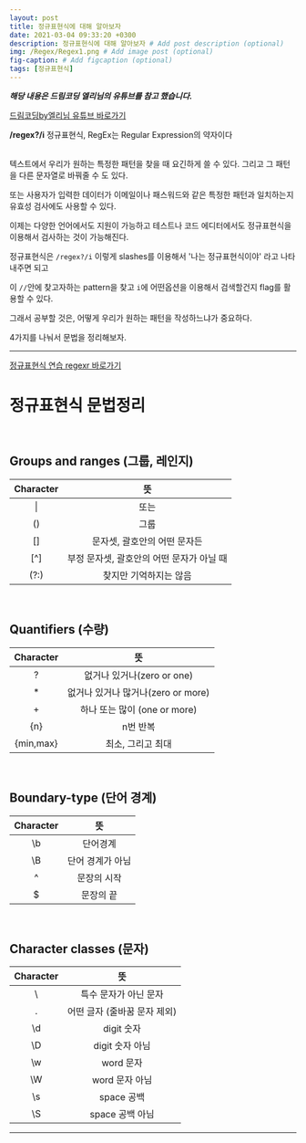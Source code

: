 ```yaml
---
layout: post
title: 정규표현식에 대해 알아보자
date: 2021-03-04 09:33:20 +0300
description: 정규표현식에 대해 알아보자 # Add post description (optional)
img: /Regex/Regex1.png # Add image post (optional)
fig-caption: # Add figcaption (optional)
tags: [정규표현식]
---
```


**_해당 내용은 드림코딩 엘리님의 유튜브를 참고 했습니다._**

[드림코딩by엘리님 유튜브 바로가기](https://www.youtube.com/watch?v=t3M6toIflyQ&t=330s)<br>

**/regex?/i**  정규표현식, RegEx는 Regular Expression의 약자이다<br><br>

텍스트에서 우리가 원하는 특정한 패턴을 찾을 때 요긴하게 쓸 수 있다. 그리고 그 패턴을 다른 문자열로 바꿔줄 수 도 있다.<br>

또는 사용자가 입력한 데이터가 이메일이나 패스워드와 같은 특정한 패턴과 일치하는지 유효성 검사에도 사용할 수 있다.<br>

이제는 다양한 언어에서도 지원이 가능하고 테스트나 코드 에디터에서도 정규표현식을 이용해서 검사하는 것이 가능해진다.<br>

정규표현식은 `/regex?/i` 이렇게 slashes를 이용해서 '나는 정규표현식이야' 라고 나타내주면 되고 

이 `//`안에 찾고자하는 pattern을 찾고 `i`에 어떤옵션을 이용해서 검색할건지 flag를 활용할 수 있다.<br>

그래서 공부할 것은, 어떻게 우리가 원하는 패턴을 작성하느냐가 중요하다.<br>

4가지를 나눠서 문법을 정리해보자.<br>

---
[정규표현식 연습 regexr 바로가기](https://regexone.com/ "정규표현식 연습 사이트")<br>


# 정규표현식 문법정리<br><br>


## Groups and ranges (그룹, 레인지)


|Character|뜻|
|:---:|:---:|
|&#124;|또는|
|()|그룹|
|[]|문자셋, 괄호안의 어떤 문자든|
|[^]|부정 문자셋, 괄호안의 어떤 문자가 아닐 때|
|(?:)|찾지만 기억하지는 않음|

<br>

## Quantifiers (수량)


|Character|뜻|
|:---:|:---:|
|?|없거나 있거나(zero or one)|
|*|없거나 있거나 많거나(zero or more)|
|+|하나 또는 많이 (one or more)|
|{n}|n번 반복|
|{min,max}|최소, 그리고 최대|

<br>

## Boundary-type (단어 경계)


|Character|뜻|
|:---:|:---:|
|\b|단어경계|
|\B|단어 경계가 아님|
|^|문장의 시작|
|$|문장의 끝|

<br>

## Character classes (문자)


|Character|뜻|
|:---:|:---:|
|\ |특수 문자가 아닌 문자|
|.|어떤 글자 (줄바꿈 문자 제외)|
|\d| digit 숫자|
|\D| digit 숫자 아님|
|\w| word 문자|
|\W| word 문자 아님|
|\s| space 공백|
|\S| space 공백 아님|

---


